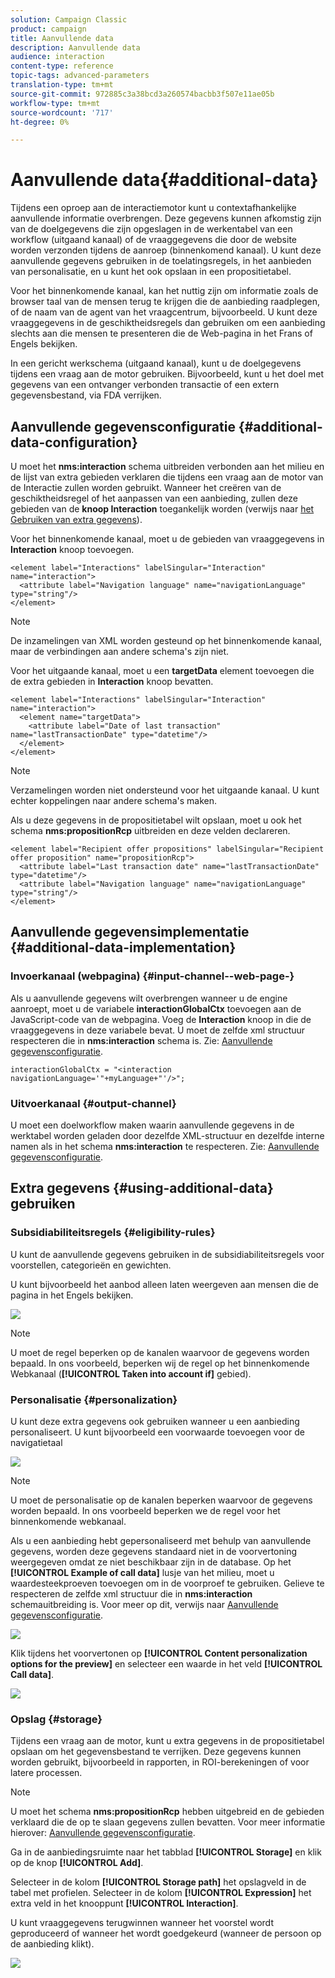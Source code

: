 ```yaml
---
solution: Campaign Classic
product: campaign
title: Aanvullende data
description: Aanvullende data
audience: interaction
content-type: reference
topic-tags: advanced-parameters
translation-type: tm+mt
source-git-commit: 972885c3a38bcd3a260574bacbb3f507e11ae05b
workflow-type: tm+mt
source-wordcount: '717'
ht-degree: 0%

---
```



# Aanvullende data{#additional-data}

Tijdens een oproep aan de interactiemotor kunt u contextafhankelijke aanvullende informatie overbrengen. Deze gegevens kunnen afkomstig zijn van de doelgegevens die zijn opgeslagen in de werkentabel van een workflow (uitgaand kanaal) of de vraaggegevens die door de website worden verzonden tijdens de aanroep (binnenkomend kanaal). U kunt deze aanvullende gegevens gebruiken in de toelatingsregels, in het aanbieden van personalisatie, en u kunt het ook opslaan in een propositietabel.

Voor het binnenkomende kanaal, kan het nuttig zijn om informatie zoals de browser taal van de mensen terug te krijgen die de aanbieding raadplegen, of de naam van de agent van het vraagcentrum, bijvoorbeeld. U kunt deze vraaggegevens in de geschiktheidsregels dan gebruiken om een aanbieding slechts aan die mensen te presenteren die de Web-pagina in het Frans of Engels bekijken.

In een gericht werkschema (uitgaand kanaal), kunt u de doelgegevens tijdens een vraag aan de motor gebruiken. Bijvoorbeeld, kunt u het doel met gegevens van een ontvanger verbonden transactie of een extern gegevensbestand, via FDA verrijken.

## Aanvullende gegevensconfiguratie {#additional-data-configuration}

U moet het **nms:interaction** schema uitbreiden verbonden aan het milieu en de lijst van extra gebieden verklaren die tijdens een vraag aan de motor van de Interactie zullen worden gebruikt. Wanneer het creëren van de geschiktheidsregel of het aanpassen van een aanbieding, zullen deze gebieden van de **knoop Interaction** toegankelijk worden (verwijs naar [het Gebruiken van extra gegevens](#using-additional-data)).

Voor het binnenkomende kanaal, moet u de gebieden van vraaggegevens in **Interaction** knoop toevoegen.

```
<element label="Interactions" labelSingular="Interaction" name="interaction">
  <attribute label="Navigation language" name="navigationLanguage" type="string"/>
</element>
```

>[!NOTE]
>
>De inzamelingen van XML worden gesteund op het binnenkomende kanaal, maar de verbindingen aan andere schema&#39;s zijn niet.

Voor het uitgaande kanaal, moet u een **targetData** element toevoegen die de extra gebieden in **Interaction** knoop bevatten.

```
<element label="Interactions" labelSingular="Interaction" name="interaction">
  <element name="targetData">
    <attribute label="Date of last transaction" name="lastTransactionDate" type="datetime"/>
  </element>
</element>
```

>[!NOTE]
>
>Verzamelingen worden niet ondersteund voor het uitgaande kanaal. U kunt echter koppelingen naar andere schema&#39;s maken.

Als u deze gegevens in de propositietabel wilt opslaan, moet u ook het schema **nms:propositionRcp** uitbreiden en deze velden declareren.

```
<element label="Recipient offer propositions" labelSingular="Recipient offer proposition" name="propositionRcp">
  <attribute label="Last transaction date" name="lastTransactionDate" type="datetime"/>
  <attribute label="Navigation language" name="navigationLanguage" type="string"/>
</element>
```

## Aanvullende gegevensimplementatie {#additional-data-implementation}

### Invoerkanaal (webpagina) {#input-channel--web-page-}

Als u aanvullende gegevens wilt overbrengen wanneer u de engine aanroept, moet u de variabele **interactionGlobalCtx** toevoegen aan de JavaScript-code van de webpagina. Voeg de **Interaction** knoop in die de vraaggegevens in deze variabele bevat. U moet de zelfde xml structuur respecteren die in **nms:interaction** schema is. Zie: [Aanvullende gegevensconfiguratie](#additional-data-configuration).

```
interactionGlobalCtx = "<interaction navigationLanguage='"+myLanguage+"'/>";
```

### Uitvoerkanaal {#output-channel}

U moet een doelworkflow maken waarin aanvullende gegevens in de werktabel worden geladen door dezelfde XML-structuur en dezelfde interne namen als in het schema **nms:interaction** te respecteren. Zie: [Aanvullende gegevensconfiguratie](#additional-data-configuration).

## Extra gegevens {#using-additional-data} gebruiken

### Subsidiabiliteitsregels {#eligibility-rules}

U kunt de aanvullende gegevens gebruiken in de subsidiabiliteitsregels voor voorstellen, categorieën en gewichten.

U kunt bijvoorbeeld het aanbod alleen laten weergeven aan mensen die de pagina in het Engels bekijken.

![](assets/ita_calldata_query.png)

>[!NOTE]
>
>U moet de regel beperken op de kanalen waarvoor de gegevens worden bepaald. In ons voorbeeld, beperken wij de regel op het binnenkomende Webkanaal (**[!UICONTROL Taken into account if]** gebied).

### Personalisatie {#personalization}

U kunt deze extra gegevens ook gebruiken wanneer u een aanbieding personaliseert. U kunt bijvoorbeeld een voorwaarde toevoegen voor de navigatietaal

![](assets/ita_calldata_perso.png)

>[!NOTE]
>
>U moet de personalisatie op de kanalen beperken waarvoor de gegevens worden bepaald. In ons voorbeeld beperken we de regel voor het binnenkomende webkanaal.

Als u een aanbieding hebt gepersonaliseerd met behulp van aanvullende gegevens, worden deze gegevens standaard niet in de voorvertoning weergegeven omdat ze niet beschikbaar zijn in de database. Op het **[!UICONTROL Example of call data]** lusje van het milieu, moet u waardesteekproeven toevoegen om in de voorproef te gebruiken. Gelieve te respecteren de zelfde xml structuur die in **nms:interaction** schemauitbreiding is. Voor meer op dit, verwijs naar [Aanvullende gegevensconfiguratie](#additional-data-configuration).

![](assets/ita_calldata_preview.png)

Klik tijdens het voorvertonen op **[!UICONTROL Content personalization options for the preview]** en selecteer een waarde in het veld **[!UICONTROL Call data]**.

![](assets/ita_calldata_preview2.png)

### Opslag {#storage}

Tijdens een vraag aan de motor, kunt u extra gegevens in de propositietabel opslaan om het gegevensbestand te verrijken. Deze gegevens kunnen worden gebruikt, bijvoorbeeld in rapporten, in ROI-berekeningen of voor latere processen.

>[!NOTE]
>
>U moet het schema **nms:propositionRcp** hebben uitgebreid en de gebieden verklaard die de op te slaan gegevens zullen bevatten. Voor meer informatie hierover: [Aanvullende gegevensconfiguratie](#additional-data-configuration).

Ga in de aanbiedingsruimte naar het tabblad **[!UICONTROL Storage]** en klik op de knop **[!UICONTROL Add]**.

Selecteer in de kolom **[!UICONTROL Storage path]** het opslagveld in de tabel met profielen. Selecteer in de kolom **[!UICONTROL Expression]** het extra veld in het knooppunt **[!UICONTROL Interaction]**.

U kunt vraaggegevens terugwinnen wanneer het voorstel wordt geproduceerd of wanneer het wordt goedgekeurd (wanneer de persoon op de aanbieding klikt).

![](assets/ita_calldata_storage.png)


